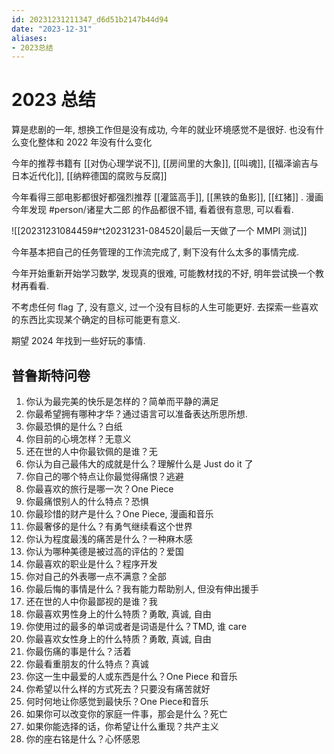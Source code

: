 ```yaml
---
id: 20231231211347_d6d51b2147b44d94
date: "2023-12-31"
aliases:
- 2023总结
---
```


# 2023 总结

算是悲剧的一年, 想换工作但是没有成功, 今年的就业环境感觉不是很好.
也没有什么变化整体和 2022 年没有什么变化

今年的推荐书籍有 [[对伪心理学说不]], [[房间里的大象]], [[叫魂]], [[福泽谕吉与日本近代化]], [[纳粹德国的腐败与反腐]]

今年看得三部电影都很好都强烈推荐 [[灌篮高手]], [[黑铁的鱼影]], [[红猪]] .
漫画今年发现 #person/诸星大二郎 的作品都很不错, 看着很有意思, 可以看看.

![[20231231084459#^t20231231-084520|最后一天做了一个 MMPI 测试]]

今年基本把自己的任务管理的工作流完成了, 剩下没有什么太多的事情完成.

今年开始重新开始学习数学, 发现真的很难, 可能教材找的不好, 明年尝试换一个教材再看看.

不考虑任何 flag 了, 没有意义, 过一个没有目标的人生可能更好.
去探索一些喜欢的东西比实现某个确定的目标可能更有意义.

期望 2024 年找到一些好玩的事情.

## 普鲁斯特问卷

1. 你认为最完美的快乐是怎样的？简单而平静的满足
2. 你最希望拥有哪种才华？通过语言可以准备表达所思所想.
3. 你最恐惧的是什么？白纸
4. 你目前的心境怎样？无意义
5. 还在世的人中你最钦佩的是谁？无
6. 你认为自己最伟大的成就是什么？理解什么是 Just do it 了
7. 你自己的哪个特点让你最觉得痛恨？逃避
8. 你最喜欢的旅行是哪一次？One Piece
9. 你最痛恨别人的什么特点？恐惧
10. 你最珍惜的财产是什么？One Piece, 漫画和音乐
11. 你最奢侈的是什么？有勇气继续看这个世界
12. 你认为程度最浅的痛苦是什么？一种麻木感
13. 你认为哪种美德是被过高的评估的？爱国
14. 你最喜欢的职业是什么？程序开发
15. 你对自己的外表哪一点不满意？全部
16. 你最后悔的事情是什么？我有能力帮助别人, 但没有伸出援手
17. 还在世的人中你最鄙视的是谁？我
18. 你最喜欢男性身上的什么特质？勇敢, 真诚, 自由
19. 你使用过的最多的单词或者是词语是什么？TMD, 谁 care
20. 你最喜欢女性身上的什么特质？勇敢, 真诚, 自由
21. 你最伤痛的事是什么？活着
22. 你最看重朋友的什么特点？真诚
23. 你这一生中最爱的人或东西是什么？One Piece 和音乐
24. 你希望以什么样的方式死去？只要没有痛苦就好
25. 何时何地让你感觉到最快乐？One Piece和音乐
26. 如果你可以改变你的家庭一件事，那会是什么？死亡
27. 如果你能选择的话，你希望让什么重现？共产主义
28. 你的座右铭是什么？心怀感恩
